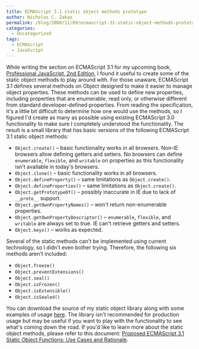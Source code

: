```yaml
---
title: ECMAScript 3.1 static object methods prototype
author: Nicholas C. Zakas
permalink: /blog/2008/11/09/ecmascript-31-static-object-methods-prototype/
categories:
  - Uncategorized
tags:
  - ECMAScript
  - JavaScript
---
```

While writing the section on ECMAScript 3.1 for my upcoming book, [Professional JavaScript, 2nd Edition][1], I found it useful to create some of the static object methods to play around with. For those unaware, ECMAScript 3.1 defines several methods on Object designed to make it easier to manage object properties. These methods can be used to define new properties, including properties that are enumerable, read only, or otherwise different from standard developer-defined properties. From reading the specification, it's a little bit difficult to determine how one would use the methods, so I figured I'd create as many as possible using existing ECMAScript 3.0 functionality to make sure I completely understood the functionality. The result is a small library that has basic versions of the following ECMAScript 3.1 static object methods:

  * `Object.create()` &#8211; basic functionality works in all browsers. Non-IE browsers allow defining getters and setters. No browsers can define `enumerable`, `flexible`, and `writable` on properties as this functionality isn't available in today's browsers.
  * `Object.clone()` &#8211; basic functionality works in all browsers.
  * `Object.defineProperty()` &#8211; same limitations as `Object.create()`.
  * `Object.defineProperties()` &#8211; same limitations as `Object.create()`.
  * `Object.getPrototypeOf()` &#8211; possibly inaccurate in IE due to lack of `__proto__` support.
  * `Object.getOwnPropertyNames()` &#8211; won't return non-enumerable properties.
  * `Object.getOwnPropertyDescriptor()` &#8211; `enumerable`, `flexible`, and `writable` are always set to true. IE can't retrieve getters and setters.
  * `Object.keys()` &#8211; works as expected.

Several of the static methods can't be implemented using current technology, so I didn't even bother trying. Therefore, the following six methods aren't included:

  * `Object.freeze()`
  * `Object.preventExtensions()`
  * `Object.seal()`
  * `Object.isFrozen()`
  * `Object.isExtensible()`
  * `Object.isSealed()`

You can download the source of my static object library along with some examples of usage [here][2]. The library isn't recommended for production usage but may be useful if you want to play with the functionality to see what's coming down the road. If you'd like to learn more about the static object methods, please refer to this document: [Proposed ECMAScript 3.1 Static Object Functions: Use Cases and Rationale][3].

 [1]: http://www.amazon.com/gp/product/047022780X?ie=UTF8&tag=nczonline-20&linkCode=as2&camp=1789&creative=390957&creativeASIN=047022780X
 [2]: https://humanwhocodes.com/downloads/es31object.zip
 [3]: http://wiki.ecmascript.org/lib/exe/fetch.php?id=es3.1%3Aes3.1_proposal_working_draft&cache=cache&media=es3.1:rationale_for_es3_1_static_object_methodsaug26.pdf
